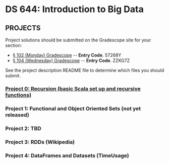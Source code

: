 # DS 644: Introduction to Big Data

## PROJECTS

Project solutions should be submitted on the Gradescope site for your section: 

+ [§ 102 (Monday) Gradescope][]   -- **Entry Code**. 57268Y
+ [§ 104 (Wednesday) Gradescope][] -- **Entry Code**. ZZKG7Z

[§ 102 (Monday) Gradescope]: https://www.gradescope.com/courses/485519
[§ 104 (Wednesday) Gradescope]: https://www.gradescope.com/courses/485522

See the project description README file to determine which files you should submit.


### [Project 0: Recursion (basic Scala set up and recursive functions)](https://github.com/williamdemeo/ds644-spring2023/tree/main/projects/Project0)

### Project 1: Functional and Object Oriented Sets (not yet released)

### Project 2: TBD

### Project 3: RDDs (Wikipedia)

### Project 4: DataFrames and Datasets (TimeUsage)
